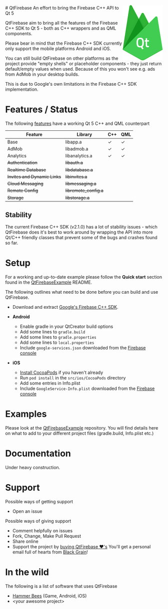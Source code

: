 <img src="logo.png" align="right" />
# QtFirebase
An effort to bring the Firebase C++ API to Qt 5

QtFirebase aim to bring all the features of the Firebase C++ SDK to Qt 5 - both as C++ wrappers and as QML components.

Please bear in mind that the Firebase C++ SDK currently only support the mobile platforms Android and iOS.

You can still build QtFirebase on other platforms as the project provide "empty shells" or placeholder components - they just return default/empty values when used. Because of this you won't see e.g. ads from AdMob in your desktop builds.

This is due to Google's own limitations in the Firebase C++ SDK implementation.

# Features / Status
The following [features](https://firebase.google.com/docs/cpp/setup) have a working Qt 5 C++ and QML counterpart

Feature | Library | C++ | QML
------- | ------- | --- | ---
Base                      |libapp.a             |✓|✓
AdMob                     |libadmob.a           |✓|✓
Analytics                 |libanalytics.a       |✓|✓
~~Authentication~~	          |~~libauth.a~~          | |
~~Realtime Database~~	        |~~libdatabase.a~~      | |
~~Invites and Dynamic Links~~	|~~libinvites.a~~       | |
~~Cloud Messaging~~	          |~~libmessaging.a~~     | |
~~Remote Config~~	            |~~libremote_config.a~~ | |
~~Storage~~	                  |~~libstorage.a~~       | |

## Stability
The current Firebase C++ SDK (v2.1.0) has a lot of stability issues - which QtFirebase does it's best to work around by wrapping the API into more Qt/C++ friendly classes that prevent some of the bugs and crashes found so far.

# Setup
For a working and up-to-date example please follow the **Quick start** section found in the [QtFirebaseExample](https://github.com/Larpon/QtFirebaseExample) README.

The following outlines what need to be done before you can build and use QtFirebase.

* Download and extract [Google's Firebase C++ SDK](https://firebase.google.com/docs/cpp/setup).

* **Android**

  * Enable gradle in your QtCreator build options
  * Add some lines to `gradle.build`
  * Add some lines to `gradle.properties`
  * Add some lines to `local.properties`
  * Include `google-services.json` downloaded from the [Firebase console](https://console.firebase.google.com/)

* **iOS**

  * [Install CocoaPods](http://stackoverflow.com/questions/20755044/how-to-install-cocoa-pods) if you haven't already
  * Run `pod install` in the `src/ios/CocoaPods` directory
  * Add some entries in Info.plist
  * Include `GoogleService-Info.plist` downloaded from the [Firebase console](https://console.firebase.google.com/)


# Examples
Please look at the [QtFirebaseExample](https://github.com/Larpon/QtFirebaseExample) repository.
You will find details here on what to add to your different project files (gradle.build, Info.plist etc.)

# Documentation
Under heavy construction.

# Support
Possible ways of getting support
* Open an issue

Possible ways of giving support
* Comment helpfully on issues
* Fork, Change, Make Pull Request
* Share online
* Support the project by [buying QtFirebase &#10084;'s](https://www.paypal.com/cgi-bin/webscr?cmd=_s-xclick&hosted_button_id=4DHVNRBQRRU96)
  You'll get a personal email full of hearts from [Black Grain](http://blackgrain.dk/games/)!
  
  
# In the wild
The following is a list of software that uses QtFirebase
* [Hammer Bees](http://blackgrain.dk/games/hammerbees/) (Game, Android, iOS)
* \<your awesome project\>
